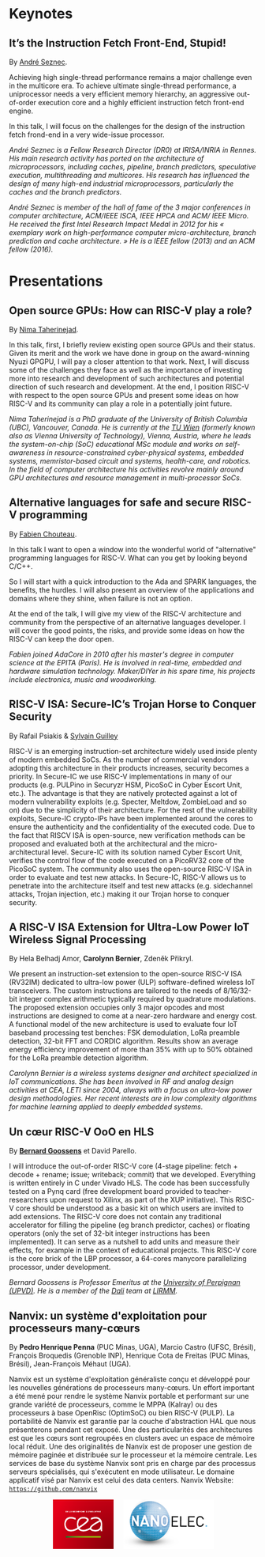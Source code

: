 
# Keynotes

## It’s the Instruction Fetch Front-End, Stupid!

By [André Seznec](https://team.inria.fr/pacap/members/andre-seznec).

Achieving high single-thread performance remains a major challenge
even in the multicore era.  To achieve ultimate single-thread
performance, a uniprocessor needs a very efficient memory hierarchy,
an aggressive out-of-order execution core and a highly efficient
instruction fetch front-end engine.

In this talk, I will focus on the challenges for the design of the
instruction fetch frond-end in a very wide-issue processor.

*André Seznec is a Fellow Research Director (DR0) at IRISA/INRIA in
 Rennes.  His main research activity has ported on the architecture of
 microprocessors, including caches, pipeline, branch predictors,
 speculative execution, multithreading and multicores. His research
 has influenced the design of many high-end industrial
 microprocessors, particularly the caches and the branch predictors.*

*André Seznec is member of the hall of fame of the 3 major conferences
 in computer architecture, ACM/IEEE ISCA, IEEE HPCA and ACM/ IEEE
 Micro. He received the first Intel Research Impact Medal in 2012 for
 his « _exemplary work on high-performance computer
 micro-architecture, branch prediction and cache architecture._ » He
 is a IEEE fellow (2013) and an ACM fellow (2016).*

# Presentations

## Open source GPUs: How can RISC-V play a role?

By [Nima Taherinejad](https://www.ict.tuwien.ac.at/staff/taherinejad).

In this talk, first, I briefly review existing open source GPUs and
their status. Given its merit and the work we have done in group on
the award-winning Nyuzi GPGPU, I will pay a closer attention to that
work. Next, I will discuss some of the challenges they face as well as
the importance of investing more into research and development of such
architectures and potential direction of such research and
development. At the end, I position RISC-V with respect to the open
source GPUs and present some ideas on how RISC-V and its community can
play a role in a potentially joint future.

*Nima Taherinejad is a PhD graduate of the University of British
 Columbia (UBC), Vancouver, Canada. He is currently at the
 [TU Wien](https://www.ict.tuwien.ac.at) (formerly known also as
 Vienna University of Technology), Vienna, Austria, where he leads the
 system-on-chip (SoC) educational MSc module and works on
 self-awareness in resource-constrained cyber-physical systems,
 embedded systems, memristor-based circuit and systems, health-care,
 and robotics. In the field of computer architecture his activities
 revolve mainly around GPU architectures and resource management in
 multi-processor SoCs.*

## Alternative languages for safe and secure RISC-V programming

By [Fabien Chouteau](https://twitter.com/deschips).

In this talk I want to open a window into the wonderful world of
"alternative" programming languages for RISC-V. What can you get by
looking beyond C/C++.

So I will start with a quick introduction to the Ada and SPARK
languages, the benefits, the hurdles. I will also present an overview
of the applications and domains where they shine, when failure is not
an option.

At the end of the talk, I will give my view of the RISC-V architecture
and community from the perspective of an alternative languages
developer. I will cover the good points, the risks, and provide some
ideas on how the RISC-V can keep the door open.

*Fabien joined AdaCore in 2010 after his master's degree in computer
 science at the EPITA (Paris). He is involved in real-time, embedded
 and hardware simulation technology. Maker/DIYer in his spare time,
 his projects include electronics, music and woodworking.*

## RISC-V ISA: Secure-IC’s Trojan Horse to Conquer Security

By Rafail Psiakis &
[Sylvain Guilley](https://perso.telecom-paristech.fr/guilley)

RISC-V is an emerging instruction-set architecture widely used inside
plenty of modern embedded SoCs. As the number of commercial vendors
adopting this architecture in their products increases, security
becomes a priority. In Secure-IC we use RISC-V implementations in many
of our products (e.g. PULPino in Securyzr HSM, PicoSoC in Cyber Escort
Unit, etc.). The advantage is that they are natively protected against
a lot of modern vulnerability exploits (e.g. Specter, Meltdow,
ZombieLoad and so on) due to the simplicity of their architecture.
For the rest of the vulnerability exploits, Secure-IC crypto-IPs have
been implemented around the cores to ensure the authenticity and the
confidentiality of the executed code. Due to the fact that RISCV ISA
is open-source, new verification methods can be proposed and evaluated
both at the architectural and the micro-architectural level.
Secure-IC with its solution named Cyber Escort Unit, verifies the
control flow of the code executed on a PicoRV32 core of the PicoSoC
system. The community also uses the open-source RISC-V ISA in order to
evaluate and test new attacks. In Secure-IC, RISC-V allows us to
penetrate into the architecture itself and test new attacks
(e.g. sidechannel attacks, Trojan injection, etc.) making it our
Trojan horse to conquer security.

## A RISC-V ISA Extension for Ultra-Low Power IoT Wireless Signal Processing

By Hela Belhadj Amor, **Carolynn Bernier**, Zdeněk Přikryl.

We present an instruction-set extension to the open-source RISC-V ISA
(RV32IM) dedicated to ultra-low power (ULP) software-defined wireless
IoT transceivers. The custom instructions are tailored to the needs of
8/16/32-bit integer complex arithmetic typically required by
quadrature modulations. The proposed extension occupies only 3 major
opcodes and most instructions are designed to come at a near-zero
hardware and energy cost. A functional model of the new architecture
is used to evaluate four IoT baseband processing test benches: FSK
demodulation, LoRa preamble detection, 32-bit FFT and CORDIC
algorithm. Results show an average energy efficiency improvement of
more than 35% with up to 50% obtained for the LoRa preamble detection
algorithm.

*Carolynn Bernier is a wireless systems designer and architect
 specialized in IoT communications. She has been involved in RF and
 analog design activities at CEA, LETI since 2004, always with a focus
 on ultra-low power design methodologies. Her recent interests are in
 low complexity algorithms for machine learning applied to deeply
 embedded systems.*

## Un cœur RISC-V OoO en HLS

By
**[Bernard Goossens](https://perso.univ-perp.fr/bernard.goossens/)**
et David Parello.

I will introduce the out-of-order RISC-V core (4-stage pipeline:
fetch + decode + rename; issue; writeback; commit) that we
developed. Everything is written entirely in C under Vivado HLS. The
code has been successfully tested on a Pynq card (free development
board provided to teacher-researchers upon request to Xilinx, as part
of the XUP initiative). This RISC-V core should be understood as a
basic kit on which users are invited to add extensions. The RISC-V
core does not contain any traditional accelerator for filling the
pipeline (eg branch predictor, caches) or floating operators (only the
set of 32-bit integer instructions has been implemented). It can serve
as a nutshell to add units and measure their effects, for example in
the context of educational projects. This RISC-V core is the core
brick of the LBP processor, a 64-cores manycore parallelizing
processor, under development.

*Bernard Goossens is Professor Emeritus at the
[University of Perpignan (UPVD)](https://webdali.univ-perp.fr).  He is
a member of the [Dali](http://www.lirmm.fr/recherche/equipes/dali)
team at [LIRMM](http://www.lirmm.fr).*

## Nanvix: un système d'exploitation pour processeurs many-cœurs

By **Pedro Henrique Penna** (PUC Minas, UGA), Marcio Castro (UFSC, Brésil),
François Broquedis (Grenoble INP), Henrique Cota de Freitas (PUC Minas,
Brésil), Jean-François Méhaut (UGA).

Nanvix est un système d'exploitation généraliste conçu et développé
pour les nouvelles générations de processeurs many-cœurs. Un effort
important a été mené pour rendre le système Nanvix portable et
performant sur une grande variété de processeurs, comme le MPPA
(Kalray) ou des processeurs à base OpenRisc (OptimSoC) ou bien RISC-V
(PULP). La portabilité de Nanvix est garantie par la couche
d'abstraction HAL que nous présenterons pendant cet exposé. Une des
particularités des architectures est que les cœurs sont regroupées en
clusters avec un espace de mémoire local réduit.  Une des originalités
de Nanvix est de proposer une gestion de mémoire paginée et distribuée
sur le processeur et la mémoire centrale.  Les services de base du
système Nanvix sont pris en charge par des processus serveurs
spécialisés, qui s'exécutent en mode utilisateur. Le domaine
applicatif visé par Nanvix est celui des data centers.  Nanvix
Website: [``https://github.com/nanvix``](https://github.com/nanvix)


<p align="center">
<a href="http://www.cea-tech.fr"><img src="./media/logo_CEA.png" alt="Logo CEA" title="CEA" data-align="center" height="100"/></a>&nbsp;&nbsp;&nbsp;&nbsp;
<a href="http://www.irtnanoelec.fr/fr/"><img src="./media/IRT-nanoelec.png" alt="Logo IRT Nanoelec" title="IRT" data-align="center" height="100"/></a>
</p>
